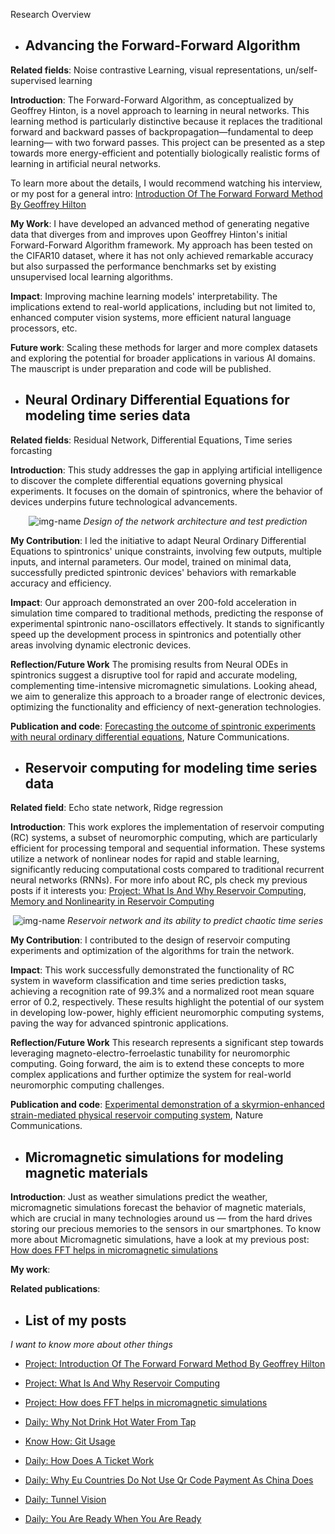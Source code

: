 


Research Overview

- ## Advancing the Forward-Forward Algorithm

**Related fields**: Noise contrastive Learning, visual representations, un/self-supervised learning

**Introduction**: The Forward-Forward Algorithm, as conceptualized by Geoffrey Hinton, is a novel approach to learning in neural networks. This learning method is particularly distinctive because it replaces the traditional forward and backward passes of backpropagation—fundamental to deep learning— with two forward passes. This project can be presented as a step towards more energy-efficient and potentially biologically realistic forms of learning in artificial neural networks. 

To learn more about the details, I would recommend watching his interview, or my post for a general intro: [Introduction Of The Forward Forward Method By Geoffrey Hilton](https://xing-chen18.github.io/Project-Introduction-of-the-forward-forward-method-by-Geoffrey-Hilton/)

**My Work**: I have developed an advanced method of generating negative data that diverges from and improves upon Geoffrey Hinton's initial Forward-Forward Algorithm framework. My approach has been tested on the CIFAR10 dataset, where it has not only achieved remarkable accuracy but also surpassed the performance benchmarks set by existing unsupervised local learning algorithms.

**Impact**: Improving machine learning models' interpretability. The implications extend to real-world applications, including but not limited to, enhanced computer vision systems, more efficient natural language processors, etc.

**Future work**: Scaling these methods for larger and more complex datasets and exploring the potential for broader applications in various AI domains. The mauscript is under preparation and code will be published.


- ## Neural Ordinary Differential Equations for modeling time series data

**Related fields**: Residual Network, Differential Equations, Time series forcasting

**Introduction**: This study addresses the gap in applying artificial intelligence to discover the complete differential equations governing physical experiments. It focuses on the domain of spintronics, where the behavior of devices underpins future technological advancements.

<p align="center">
  <img alt="img-name" src="{{ site.baseurl }}/images/NODE.PNG" height="auto" width="auto">
    <em>Design of the network architecture and test prediction</em>
</p>

**My Contribution**: I led the initiative to adapt Neural Ordinary Differential Equations to spintronics' unique constraints, involving few outputs, multiple inputs, and internal parameters. Our model, trained on minimal data, successfully predicted spintronic devices' behaviors with remarkable accuracy and efficiency.

**Impact**: Our approach demonstrated an over 200-fold acceleration in simulation time compared to traditional methods, predicting the response of experimental spintronic nano-oscillators effectively. It stands to significantly speed up the development process in spintronics and potentially other areas involving dynamic electronic devices.

**Reflection/Future Work** The promising results from Neural ODEs in spintronics suggest a disruptive tool for rapid and accurate modeling, complementing time-intensive micromagnetic simulations. Looking ahead, we aim to generalize this approach to a broader range of electronic devices, optimizing the functionality and efficiency of next-generation technologies.

**Publication and code**: [Forecasting the outcome of spintronic experiments with neural ordinary differential equations](https://www.nature.com/articles/s41467-022-28571-7), Nature Communications.

- ## Reservoir computing for modeling time series data

**Related field**: Echo state network, Ridge regression

**Introduction**: This work explores the implementation of reservoir computing (RC) systems, a subset of neuromorphic computing, which are particularly efficient for processing temporal and sequential information. These systems utilize a network of nonlinear nodes for rapid and stable learning, significantly reducing computational costs compared to traditional recurrent neural networks (RNNs). For more info about RC, pls check my previous posts if it interests you: [Project: What Is And Why Reservoir Computing](https://xing-chen18.github.io/Project-What-is-and-why-Reservoir-Computing/), [Memory and Nonlinearity in Reservoir Computing](https://xing-chen18.github.io/Project-Memory-and-Nonlinearity-in-Reservoir-Computing/)

<p align="center">
  <img alt="img-name" src="{{ site.baseurl }}/images/NC_reservoir.PNG" height="auto" width="auto">
    <em>Reservoir network and its ability to predict chaotic time series</em>
</p>

**My Contribution**: I contributed to the design of reservoir computing experiments and optimization of the algorithms for train the network.

**Impact**: This work successfully demonstrated the functionality of RC system in waveform classification and time series prediction tasks, achieving a recognition rate of 99.3% and a normalized root mean square error of 0.2, respectively. These results highlight the potential of our system in developing low-power, highly efficient neuromorphic computing systems, paving the way for advanced spintronic applications.

**Reflection/Future Work** This research represents a significant step towards leveraging magneto-electro-ferroelastic tunability for neuromorphic computing. Going forward, the aim is to extend these concepts to more complex applications and further optimize the system for real-world neuromorphic computing challenges.

**Publication and code**: [Experimental demonstration of a skyrmion-enhanced strain-mediated physical reservoir computing system](https://www.nature.com/articles/s41467-023-39207-9), Nature Communications.

- ## Micromagnetic simulations for modeling magnetic materials

**Introduction**: Just as weather simulations predict the weather, micromagnetic simulations forecast the behavior of magnetic materials, which are crucial in many technologies around us — from the hard drives storing our precious memories to the sensors in our smartphones.  To know more about Micromagnetic simulations, have a look at my previous post: [How does FFT helps in micromagnetic simulations](https://xing-chen18.github.io/My-PhD/)

**My work**: 

**Related publications**: 


- ## List of my posts
_I want to know more about other things_ 

- [Project: Introduction Of The Forward Forward Method By Geoffrey Hilton](https://xing-chen18.github.io/Project-Introduction-of-the-forward-forward-method-by-Geoffrey-Hilton/)

- [Project: What Is And Why Reservoir Computing](https://xing-chen18.github.io/Project-What-is-and-why-Reservoir-Computing/)

- [Project: How does FFT helps in micromagnetic simulations](https://xing-chen18.github.io/My-PhD/)

- [Daily: Why Not Drink Hot Water From Tap](https://xing-chen18.github.io/Daily-Turning-Up-the-Heat-Why-You-Rethink-Drinking-Warm-Tap-Water/)

- [Know How: Git Usage](https://xing-chen18.github.io/know-how-Git-usage/)

- [Daily: How Does A Ticket Work](https://xing-chen18.github.io/Daily-How-does-a-ticket-work/)

- [Daily: Why Eu Countries Do Not Use Qr Code Payment As China Does](https://xing-chen18.github.io/Daily-Why-Eu-countries-do-not-use-QR-code-payment-as-China-does/)

- [Daily: Tunnel Vision](https://xing-chen18.github.io/Daily-Tunnel-vision/)

- [Daily: You Are Ready When You Are Ready](https://xing-chen18.github.io/Daily-You-are-ready-when-you-are-ready/)
